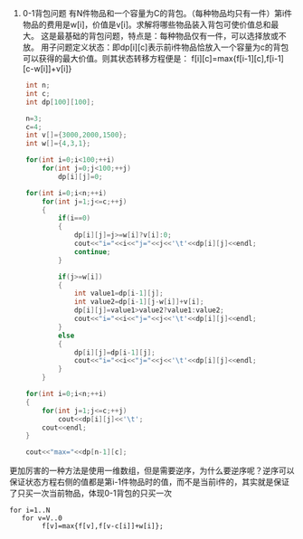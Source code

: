 1) 0-1背包问题
有N件物品和一个容量为C的背包。（每种物品均只有一件）第i件物品的费用是w[i]，价值是v[i]。求解将哪些物品装入背包可使价值总和最大。
这是最基础的背包问题，特点是：每种物品仅有一件，可以选择放或不放。
用子问题定义状态：即dp[i][c]表示前i件物品恰放入一个容量为c的背包可以获得的最大价值。则其状态转移方程便是：
    f[i][c]=max{f[i-1][c],f[i-1][c-w[i]]+v[i]}
    
```c++
    int n;
    int c;
    int dp[100][100];

    n=3;
    c=4;
    int v[]={3000,2000,1500};
    int w[]={4,3,1};

    for(int i=0;i<100;++i)
        for(int j=0;j<100;++j)
            dp[i][j]=0;

    for(int i=0;i<n;++i)
        for(int j=1;j<=c;++j)
        {
            if(i==0)
            {
                dp[i][j]=j>=w[i]?v[i]:0;
                cout<<"i="<<i<<"j="<<j<<'\t'<<dp[i][j]<<endl;
                continue;
            }

            if(j>=w[i])
            {
                int value1=dp[i-1][j];
                int value2=dp[i-1][j-w[i]]+v[i];
                dp[i][j]=value1>value2?value1:value2;
                cout<<"i="<<i<<"j="<<j<<'\t'<<dp[i][j]<<endl;
            }
            else
            {
                dp[i][j]=dp[i-1][j];
                cout<<"i="<<i<<"j="<<j<<'\t'<<dp[i][j]<<endl;
            }
        }

    for(int i=0;i<n;++i)
    {
        for(int j=1;j<=c;++j)
            cout<<dp[i][j]<<'\t';
        cout<<endl;
    }

    cout<<"max="<<dp[n-1][c];
```
更加厉害的一种方法是使用一维数组，但是需要逆序，为什么要逆序呢？逆序可以保证状态方程右侧的值都是第i-1件物品时的值，而不是当前i件的，其实就是保证了只买一次当前物品，体现0-1背包的只买一次  
```
for i=1..N
   for v=V..0
        f[v]=max{f[v],f[v-c[i]]+w[i]};
```
